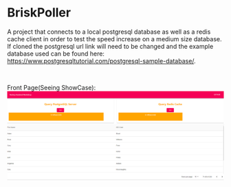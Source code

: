 # BriskPoller
A project that connects to a local postgresql database as well as a redis cache client in order to test the speed increase on a medium size database. If cloned the postgresql url link will need to be changed and the example database used can be found here: 
</br>
https://www.postgresqltutorial.com/postgresql-sample-database/.

  </br>
  
Front Page(Seeing ShowCase):
</br>
![Alt text](https://github.com/DanielLopezCS/Node-Backend-Workshop/blob/master/backendworkshop.png "React Page")

